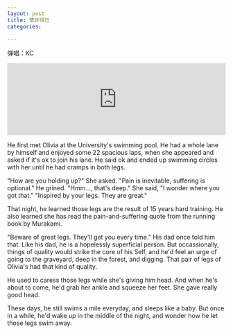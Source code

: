 ```yaml
---
layout: post
title: 情非得已
categories:

---
```

弹唱：KC

<iframe width="100%" height="166" scrolling="no" frameborder="no" src="https://w.soundcloud.com/player/?url=https%3A//api.soundcloud.com/tracks/268865934&amp;color=ff5500&amp;auto_play=false&amp;hide_related=false&amp;show_comments=true&amp;show_user=true&amp;show_reposts=false"></iframe>

He first met Olivia at the University's swimming pool. He had a whole lane by himself and enjoyed some 22 spacious laps, when she appeared and asked if it's ok to join his lane. He said ok and ended up swimming circles with her until he had cramps in both legs.

"How are you holding up?" She asked.
"Pain is inevitable, suffering is optional." He grined.
"Hmm..., that's deep." She said, "I wonder where you got that."
"Inspired by your legs. They are great."

That night, he learned those legs are the result of 15 years hard training. He also learned she has read the pain-and-suffering quote from the running book by Murakami.

"Beware of great legs. They'll get you every time." His dad once told him that. Like his dad, he is a hopelessly superficial person. But occassionally, things of quality would strike the core of his Self, and he'd feel an urge of going to the graveyard, deep in the forest, and digging. That pair of legs of Olivia's had that kind of quality.

He used to caress those legs while she's giving him head. And when he's about to come, he'd grab her ankle and squeeze her feet. She gave really good head.

These days, he still swims a mile everyday, and sleeps like a baby. But once in a while, he'd wake up in the middle of the night, and wonder how he let those legs swim away.